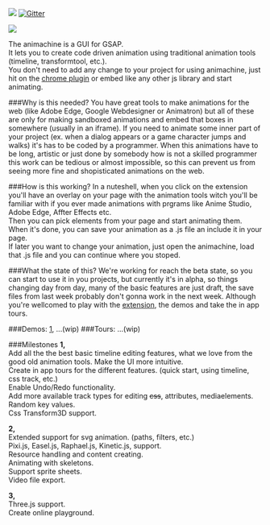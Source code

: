 ![](https://img.shields.io/badge/stability-experimental-orange.svg?style=flat-square)
[![Gitter](https://badges.gitter.im/Join%20Chat.svg)](https://gitter.im/animachine/animachine?utm_source=badge&utm_medium=badge&utm_campaign=pr-badge&utm_content=badge)

<img src="http://s9.postimg.org/mqolutoxb/amheader.png">

The animachine is a GUI for GSAP.  
It lets you to create code driven animation using traditional animation tools (timeline, transformtool, etc.).  
You don't need to add any change to your project for using animachine, just hit on the [chrome plugin][extension] or embed like any other js library and start animating.

###Why is this needed?
You have great tools to make animations for the web (like Adobe Edge, Google Webdesigner or Animatron) but all of these are only for making sandboxed animations and embed that boxes in somewhere (usually in an iframe). If you need to animate some inner part of your project (ex. when a dialog appears or a game character jumps and walks) it's has to be coded by a programmer. When this animations have to be long, artistic or just done by somebody how is not a skilled programmer this work can be tedious or almost impossible, so this can prevent us from seeing more fine and shopisticated animations on the web.

###How is this working?
In a nuteshell, when you click on the extension you'll have an overlay on your page with the animation tools witch you'll be familiar with if you ever made animations with prgrams like Anime Studio, Adobe Edge, Affter Effects etc.  
Then you can pick elements from your page and start animating them.  
When it's done, you can save your animation as a .js file an include it in your page.  
If later you want to change your animation, just open the animachine, load that .js file and you can continue where you stoped.  

###What the state of this?
We're working for reach the beta state, so you can start to use it in you projects, but currently it's in alpha, so things changing day from day, many of the basic features are just draft, the save files from last week probably don't gonna work in the next week. Although you're wellcomed to play with the [extension], the demos and take the in app tours.

###Demos: [1][demo1], ...(wip)
###Tours:  ...(wip)

###Milestones
**1,**  
Add all the the best basic timeline editing features, what we love from the good old animation tools. 
Make the UI more intuitive.  
Create in app tours for the different features. (quick start, using timeline, css track, etc.)   
Enable Undo/Redo functionality.  
Add more available track types for editing ~~css~~, attributes, mediaelements.  
Random key values.  
Css Transform3D support.  

**2,**  
Extended support for svg animation. (paths, filters, etc.)  
Pixi.js, Easel.js, Raphael.js, Kinetic.js, support.  
Resource handling and content creating.  
Animating with skeletons.  
Support sprite sheets.  
Video file export.  


**3,**  
Three.js support.  
Create online playground.  

[extension]: https://chrome.google.com/webstore/detail/animachine/gpnfomkfgajaojpakbkikiekmajeojgd
[demo1]: http://animachine.github.io/animachine/demos/marspolip/
